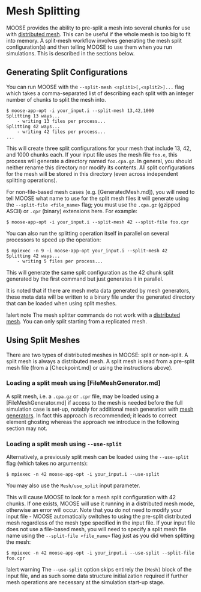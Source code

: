# Mesh Splitting

MOOSE provides the ability to pre-split a mesh into several chunks for use with
[distributed mesh](/Mesh/index.md#replicated-and-distributed-mesh).
This can be useful if the whole mesh is too big to fit into memory. A split-mesh
workflow involves generating the mesh split configuration(s) and then telling MOOSE
to use them when you run simulations.  This is described in the sections below.

## Generating Split Configurations

You can run MOOSE with the `--split-mesh <split1>[,<split2>]...` flag which takes a
comma-separated list of describing each split with an integer number of chunks to split the mesh
into.

```
$ moose-app-opt -i your_input.i --split-mesh 13,42,1000
Splitting 13 ways...
    - writing 13 files per process...
Splitting 42 ways...
    - writing 42 files per process...
...
```

This will create three split configurations for your mesh that include 13, 42, and 1000 chunks
each.  If your input file uses the mesh file `foo.e`, this process will generate a directory
named `foo.cpa.gz`.  In general, you should neither rename this directory nor modify its
contents.  All split configurations for the mesh will be stored in this directory (even across
independent splitting operations).

For non-file-based mesh cases (e.g. [GeneratedMesh.md]), you will need to tell MOOSE what name to
use for the split mesh files it will generate using the `--split-file <file_name>` flag; you must
use the `.cpa.gz` (gzipped ASCII) or `.cpr` (binary) extensions here. For example:

```
$ moose-app-opt -i your_input.i --split-mesh 42 --split-file foo.cpr
```

You can also run the splitting operation itself in parallel on several processors to speed up the
operation:

```
$ mpiexec -n 9 -i moose-app-opt your_input.i --split-mesh 42
Splitting 42 ways...
    - writing 5 files per process...
```

This will generate the same split configuration as the 42 chunk split generated by the first
command but just generates it in parallel.

It is noted that if there are mesh meta data generated by mesh generators, these meta data
will be written to a binary file under the generated directory that can be loaded when using
split meshes.

!alert note
The mesh splitter commands do not work with a [distributed mesh](syntax/Mesh/index.md#replicated-and-distributed-mesh). You can only split starting from a replicated mesh.

## Using Split Meshes

There are two types of distributed meshes in MOOSE: split or non-split. A split mesh is always a distributed mesh. A split mesh is read from a pre-split mesh file (from a [Checkpoint.md] or using the instructions above).

### Loading a split mesh using [FileMeshGenerator.md]

A split mesh, i.e. a `.cpa.gz` or `.cpr` file, may be loaded using a [FileMeshGenerator.md] if access to the mesh is needed before the full simulation case is set-up, notably for additional mesh generation with [mesh generators](syntax/Mesh/index.md#mesh-generators). In fact this approach is recommended; it leads to correct element ghosting whereas the approach we introduce in the following section may not.

### Loading a split mesh using `--use-split`

Alternatively, a previously split mesh can be loaded using the `--use-split` flag (which takes no arguments):

```
$ mpiexec -n 42 moose-app-opt -i your_input.i --use-split
```

You may also use the `Mesh/use_split` input parameter.

This will cause MOOSE to look for a mesh split configuration with 42 chunks.  If one exists, MOOSE
will use it running in a distributed mesh mode, otherwise an error will occur.  Note that you do
not need to modify your input file - MOOSE automatically switches to using the pre-split
distributed mesh regardless of the mesh type specified in the input file.  If your input file does
not use a file-based mesh, you will need to specify a split mesh file name using the
`--split-file <file_name>` flag just as you did when splitting the mesh:

```
$ mpiexec -n 42 moose-app-opt -i your_input.i --use-split --split-file foo.cpr
```

!alert warning
The `--use-split` option skips entirely the `[Mesh]` block of the input file, and as such some data structure initialization required if further mesh operations are necessary at the simulation start-up stage.
